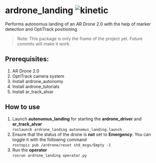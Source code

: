 # ardrone_landing ![kinetic](https://img.shields.io/badge/ros-kinetic-blue.svg)
Performs autonomus landing of an AR Drone 2.0 with the help of marker detection and OptiTrack positioning
> Note: This package is only the frame of the project yet. Future commits will make it work.

## Prerequisites:
1. AR Drone 2.0
2. OptiTrack camera system
3. Install ardrone_autonomy
4. Install ardrone_tutorials
5. Install ar_track_alvar

## How to use
1. Launch **autonomus_landing** for starting the **ardrone_driver** and **ar_track_alvar**  
`roslaunch ardrone_landing autonomus_landing.launch`
2. Ensure that the status of the drone is **not** set to **Emergency**. You can toggle it with the following command  
`rostopic pub /ardrone/reset std_msgs/Empty -1`
3. Run the **operator**  
`rosrun ardrone_landing operator.py`

